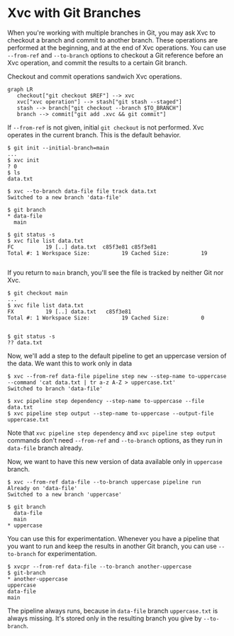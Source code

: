 # Xvc with Git Branches

When you're working with multiple branches in Git, you may ask Xvc to checkout a branch and commit to another branch. 
These operations are performed at the beginning, and at the end of Xvc operations. 
You can use `--from-ref` and `--to-branch` options to checkout a Git reference before an Xvc operation, and commit the results to a certain Git branch.

Checkout and commit operations sandwich Xvc operations. 

```mermaid
graph LR
   checkout["git checkout $REF"] --> xvc
   xvc["xvc operation"] --> stash["git stash --staged"]
   stash --> branch["git checkout --branch $TO_BRANCH"]
   branch --> commit["git add .xvc && git commit"]
```

If `--from-ref` is not given, initial `git checkout` is not performed. 
Xvc operates in the current branch. 
This is the default behavior. 

```console
$ git init --initial-branch=main
...
$ xvc init
? 0
$ ls
data.txt

$ xvc --to-branch data-file file track data.txt
Switched to a new branch 'data-file'

$ git branch
* data-file
  main

$ git status -s
$ xvc file list data.txt
FC          19 [..] data.txt  c85f3e81 c85f3e81
Total #: 1 Workspace Size:          19 Cached Size:          19


```

If you return to `main` branch, you'll see the file is tracked by neither Git nor Xvc. 

```console
$ git checkout main
...
$ xvc file list data.txt
FX          19 [..] data.txt   c85f3e81
Total #: 1 Workspace Size:          19 Cached Size:          0


$ git status -s
?? data.txt

```

Now, we'll add a step to the default pipeline to get an uppercase version of the data. 
We want this to work only in data 

```console
$ xvc --from-ref data-file pipeline step new --step-name to-uppercase --command 'cat data.txt | tr a-z A-Z > uppercase.txt'
Switched to branch 'data-file'

$ xvc pipeline step dependency --step-name to-uppercase --file data.txt 
$ xvc pipeline step output --step-name to-uppercase --output-file uppercase.txt
```

Note that `xvc pipeline step dependency` and `xvc pipeline step output` commands don't need `--from-ref` and `--to-branch` options, as they run in `data-file` branch already. 

Now, we want to have this new version of data available only in `uppercase` branch. 

```console
$ xvc --from-ref data-file --to-branch uppercase pipeline run
Already on 'data-file'
Switched to a new branch 'uppercase'

$ git branch
  data-file
  main
* uppercase

```

You can use this for experimentation. 
Whenever you have a pipeline that you want to run and keep the results in another Git branch, you can use `--to-branch` for experimentation. 

```console
$ xvcpr --from-ref data-file --to-branch another-uppercase
$ git-branch 
* another-uppercase
uppercase
data-file
main
```

The pipeline always runs, because in `data-file` branch `uppercase.txt` is always missing. 
It's stored only in the resulting branch you give by `--to-branch`. 

